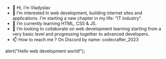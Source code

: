- 👋 Hi, I’m Vladyslav
- 👀 I’m interested in web development, building internet sites and applications. I'm starting a new chapter in my life: "IT industry".
- 🌱 I’m currently learning HTML, CSS & JS. 
- 💞️ I’m looking to collaborate on web development learning starting from a very basic level and progressing together to advanced developers. 
- 📫 How to reach me ? On Discord by name: codecrafter_2023

<!---
codeIsHard2023/codeIsHard2023 is a ✨ special ✨ repository because its `README.md` (this file) appears on your GitHub profile.
You can click the Preview link to take a look at your changes.
--->

alert("Hello web development world!"); 
